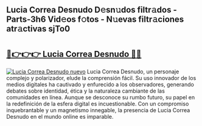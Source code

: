 ## Lucia Correa Desnudo D𝚎sn𝚞dos filtr𝚊dos - Parts-3h6 Vid𝚎os f𝚘tos - N𝚞evas filtr𝚊ciones atr𝚊ctivas sjTo0

# <h2><a href="http://mb4cyg.tromn.icu/?c=Lucia+Correa+Desnudo">🔗👉👉👉 Lucia Correa Desnudo 🔗🔗</a></h2>

[![Lucia Correa Desnudo nuevo](https://i.imgur.com/pEAQMta.gif)](http://mb4cyg.tromn.icu/?c=Lucia+Correa+Desnudo)
Lucia Correa Desnudo, un personaje complejo y polarizador, elude la comprensión fácil. Su uso innovador de los medios digitales ha cautivado y enfurecido a los observadores, generando debates sobre identidad, ética y la naturaleza cambiante de las comunidades en línea. Aunque se desconoce su rumbo futuro, su papel en la redefinición de la esfera digital es incuestionable. Con un compromiso inquebrantable y un magnetismo innegable, la presencia de Lucia Correa Desnudo en el mundo online es imparable.
